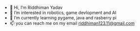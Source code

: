 - 👋 Hi, I’m Riddhiman Yadav
- 👀 I’m interested in robotics, game devlopment and AI
- 🌱 I’m currently learning pygame, java and rasberry pi 
- 📫 you can reach me on my email riddhiman123.11@gmail.com
